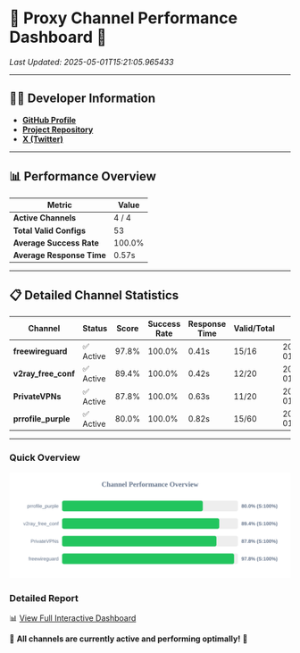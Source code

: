 # 🌟 Proxy Channel Performance Dashboard 🌟

_Last Updated: 2025-05-01T15:21:05.965433_

---

## 👩‍💻 Developer Information

- **[GitHub Profile](https://github.com/4n0nymou3)**  
- **[Project Repository](https://github.com/4n0nymou3/multi-proxy-config-fetcher)**  
- **[X (Twitter)](https://x.com/4n0nymou3)**  

---

## 📊 Performance Overview

| Metric                | Value       |
|-----------------------|-------------|
| **Active Channels**   | 4 / 4       |
| **Total Valid Configs** | 53          |
| **Average Success Rate** | 100.0%      |
| **Average Response Time** | 0.57s       |

---

## 📋 Detailed Channel Statistics

| Channel          | Status     | Score  | Success Rate | Response Time | Valid/Total | Last Success               |
|------------------|------------|--------|--------------|---------------|-------------|----------------------------|
| **freewireguard**  | ✅ Active  | 97.8%  | 100.0% | 0.41s         | 15/16       | 2025-05-01T15:21:05.963627 |
| **v2ray_free_conf**  | ✅ Active  | 89.4%  | 100.0% | 0.42s         | 12/20       | 2025-05-01T15:21:04.862995 |
| **PrivateVPNs**  | ✅ Active  | 87.8%  | 100.0% | 0.63s         | 11/20       | 2025-05-01T15:21:05.525690 |
| **prrofile_purple**  | ✅ Active  | 80.0%  | 100.0% | 0.82s         | 15/60       | 2025-05-01T15:21:04.398606 |

---

### Quick Overview
<div align="center">
  <a href="https://raw.githubusercontent.com/nullluser/NullRepo/refs/heads/main/assets/channel_stats_chart.svg">
    <img src="https://raw.githubusercontent.com/nullluser/NullRepo/refs/heads/main/assets/channel_stats_chart.svg" alt="Source Performance Statistics" width="800">
  </a>
</div>

### Detailed Report
📊 [View Full Interactive Dashboard](https://htmlpreview.github.io/?https://github.com/nullluser/NullRepo/blob/main/assets/performance_report.html)

🎉 **All channels are currently active and performing optimally!** 🎉

